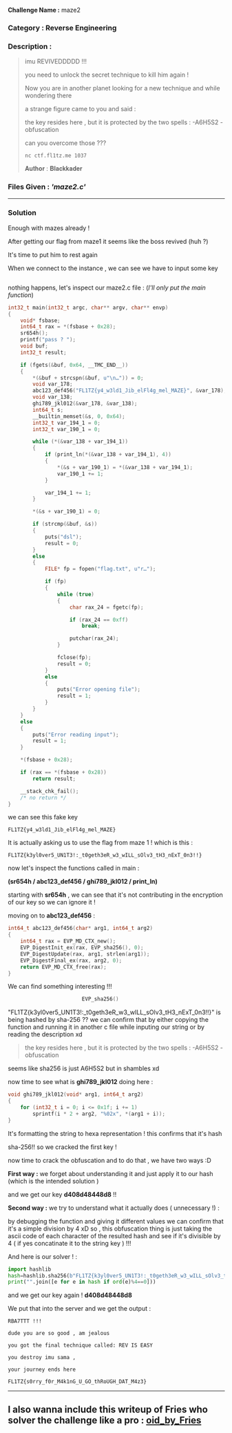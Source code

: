 **Challenge Name :** maze2

### **Category :** Reverse Engineering

### **Description :**

> imu REVIVEDDDDD !!!
> 
> you need to unlock the secret technique to kill him again !
> 
> Now you are in another planet looking for a new technique and while wondering there
> 
> a strange figure came to you and said :
> 
> the key resides here , but it is protected by the two spells : -A6H5S2 -obfuscation
> 
> can you overcome those ???
> 
> `nc ctf.fl1tz.me 1037`
> 
> 𝐀𝐮𝐭𝐡𝐨𝐫 : 𝐁𝐥𝐚𝐜𝐤𝐤𝐚𝐝𝐞𝐫

### **Files Given :** _'maze2.c'_

---

### Solution

Enough with mazes already ! 

After getting our flag from maze1 it seems like the boss revived (huh ?) 

It's time to put him to rest again 

When we connect to the instance , we can see we have to input some key 

<img src="https://private-user-images.githubusercontent.com/144800528/413027341-83f24065-309a-41f9-b248-4e1672babc22.png?jwt=eyJhbGciOiJIUzI1NiIsInR5cCI6IkpXVCJ9.eyJpc3MiOiJnaXRodWIuY29tIiwiYXVkIjoicmF3LmdpdGh1YnVzZXJjb250ZW50LmNvbSIsImtleSI6ImtleTUiLCJleHAiOjE3Mzk0NzQxOTAsIm5iZiI6MTczOTQ3Mzg5MCwicGF0aCI6Ii8xNDQ4MDA1MjgvNDEzMDI3MzQxLTgzZjI0MDY1LTMwOWEtNDFmOS1iMjQ4LTRlMTY3MmJhYmMyMi5wbmc_WC1BbXotQWxnb3JpdGhtPUFXUzQtSE1BQy1TSEEyNTYmWC1BbXotQ3JlZGVudGlhbD1BS0lBVkNPRFlMU0E1M1BRSzRaQSUyRjIwMjUwMjEzJTJGdXMtZWFzdC0xJTJGczMlMkZhd3M0X3JlcXVlc3QmWC1BbXotRGF0ZT0yMDI1MDIxM1QxOTExMzBaJlgtQW16LUV4cGlyZXM9MzAwJlgtQW16LVNpZ25hdHVyZT0xZGIyZTE3ZDZjNzg4MjcyMTE2ZGM2MThjN2FlNzRmNTliOTdiNzBmMjM4YTE5ZTVmMWQzYTJjMzAwOWFiMmVmJlgtQW16LVNpZ25lZEhlYWRlcnM9aG9zdCJ9.DcO3qgpdD5kmN9yD1l-6aAabC2F5iwzLOFtVkFhsfAE" title="" alt="" data-align="center">

nothing happens, let's inspect our maze2.c file : (_I'll only put the main function_)

```c
int32_t main(int32_t argc, char** argv, char** envp)
{
    void* fsbase;
    int64_t rax = *(fsbase + 0x28);
    sr654h();
    printf("pass ? ");
    void buf;
    int32_t result;

    if (fgets(&buf, 0x64, __TMC_END__))
    {
        *(&buf + strcspn(&buf, u"\n…")) = 0;
        void var_178;
        abc123_def456("FL1TZ{y4_w3ld1_Jib_elFl4g_mel_MAZE}", &var_178);
        void var_138;
        ghi789_jkl012(&var_178, &var_138);
        int64_t s;
        __builtin_memset(&s, 0, 0x64);
        int32_t var_194_1 = 0;
        int32_t var_190_1 = 0;

        while (*(&var_138 + var_194_1))
        {
            if (print_ln(*(&var_138 + var_194_1), 4))
            {
                *(&s + var_190_1) = *(&var_138 + var_194_1);
                var_190_1 += 1;
            }

            var_194_1 += 1;
        }

        *(&s + var_190_1) = 0;

        if (strcmp(&buf, &s))
        {
            puts("dsl");
            result = 0;
        }
        else
        {
            FILE* fp = fopen("flag.txt", u"r…");

            if (fp)
            {
                while (true)
                {
                    char rax_24 = fgetc(fp);

                    if (rax_24 == 0xff)
                        break;

                    putchar(rax_24);
                }

                fclose(fp);
                result = 0;
            }
            else
            {
                puts("Error opening file");
                result = 1;
            }
        }
    }
    else
    {
        puts("Error reading input");
        result = 1;
    }

    *(fsbase + 0x28);

    if (rax == *(fsbase + 0x28))
        return result;

    __stack_chk_fail();
    /* no return */
}
```

we can see this fake key 

```
FL1TZ{y4_w3ld1_Jib_elFl4g_mel_MAZE}
```

It is actually asking us to use the flag from maze 1 ! which is this :

```
FL1TZ{k3yl0ver5_UN1T3!:_t0geth3eR_w3_wILL_sOlv3_tH3_nExT_0n3!!}
```

now let's inspect  the functions called in main :

**(sr654h / abc123_def456 / ghi789_jkl012 / print_ln)**

starting with **sr654h** , we can see that it's not contributing in the encryption of our key so we can ignore it ! 

moving on to **abc123_def456** :

```c
int64_t abc123_def456(char* arg1, int64_t arg2)
{
    int64_t rax = EVP_MD_CTX_new();
    EVP_DigestInit_ex(rax, EVP_sha256(), 0);
    EVP_DigestUpdate(rax, arg1, strlen(arg1));
    EVP_DigestFinal_ex(rax, arg2, 0);
    return EVP_MD_CTX_free(rax);
}
```

We can find something interesting !!! 

```c
                        EVP_sha256()
```

"FL1TZ{k3yl0ver5_UN1T3!:_t0geth3eR_w3_wILL_sOlv3_tH3_nExT_0n3!!}" is being hashed by sha-256 ?? we can confirm that by either copying the function and running it in another c file while inputing our string or by reading the description xd 

> the key resides here , but it is protected by the two spells : -A6H5S2 -obfuscation

seems like sha256 is just A6H5S2 but in shambles xd 

now time to see what is **ghi789_jkl012** doing here :

```c
void ghi789_jkl012(void* arg1, int64_t arg2)
{
    for (int32_t i = 0; i <= 0x1f; i += 1)
        sprintf(i * 2 + arg2, "%02x", *(arg1 + i));
}
```

It's formatting the string to hexa representation ! this confirms that it's hash 

sha-256!! so we cracked the first key ! 

now time to crack the obfuscation  and to do that , we have two ways :D 

**First way :** we forget about understanding it and just apply it to our hash (which is the intended solution )

and we get our key **d408d48448d8** !!

**Second way :** we try to understand what it actually does ( unnecessary !) :

by debugging the function and giving it different values we can confirm that it's a simple division by 4 xD so , this obfuscation thing is just taking the ascii code of each character of the resulted hash and see if it's divisible by 4 ( if yes concatinate it to the string key ) !!!

And here is our solver ! :

```python
import hashlib
hash=hashlib.sha256(b"FL1TZ{k3yl0ver5_UN1T3!:_t0geth3eR_w3_wILL_sOlv3_tH3_nExT_0n3!!}").hexdigest()
print("".join([e for e in hash if ord(e)%4==0]))
```

and we get our key again ! **d408d48448d8**

We put that into the server and we get the output :

```
RBA7TTT !!!

dude you are so good , am jealous 

you got the final technique called: REV IS EASY 

you destroy imu sama ,

your journey ends here 

FL1TZ{s0rry_f0r_M4k1nG_U_GO_thRoUGH_DAT_M4z3}
```

---
I also wanna include this writeup of Fries who solver the challenge like a pro : 
[oid_by_Fries](https://github.com/Fr1es5/FL1TZ-ctf-rev-writeups/tree/main/oid)
---
